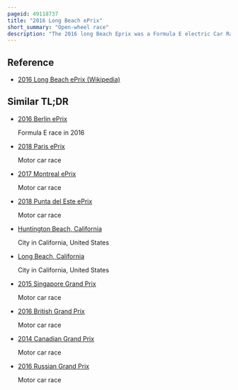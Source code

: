```yaml
---
pageid: 49118737
title: "2016 Long Beach ePrix"
short_summary: "Open-wheel race"
description: "The 2016 long Beach Eprix was a Formula E electric Car Race that a Crowd of 17000 Spectators held at long Beach Street Circuit in long Beach California on April 2. It was the sixth Round of the 2015-16 Formula E Championship and the final long Beach Eprix. The 41-lap Race was won by lucas Di grassi from second Place for Audi Sport Abt. Venturi Driver Stphane Sarrazin finished second with di Grassi's Teammate Daniel abt third."
---
```


## Reference

- [2016 Long Beach ePrix (Wikipedia)](https://en.wikipedia.org/?curid=49118737)

## Similar TL;DR

- [2016 Berlin ePrix](/tldr/en/2016-berlin-eprix)

  Formula E race in 2016

- [2018 Paris ePrix](/tldr/en/2018-paris-eprix)

  Motor car race

- [2017 Montreal ePrix](/tldr/en/2017-montreal-eprix)

  Motor car race

- [2018 Punta del Este ePrix](/tldr/en/2018-punta-del-este-eprix)

  Motor car race

- [Huntington Beach, California](/tldr/en/huntington-beach-california)

  City in California, United States

- [Long Beach, California](/tldr/en/long-beach-california)

  City in California, United States

- [2015 Singapore Grand Prix](/tldr/en/2015-singapore-grand-prix)

  Motor car race

- [2016 British Grand Prix](/tldr/en/2016-british-grand-prix)

  Motor car race

- [2014 Canadian Grand Prix](/tldr/en/2014-canadian-grand-prix)

  Motor car race

- [2016 Russian Grand Prix](/tldr/en/2016-russian-grand-prix)

  Motor car race
